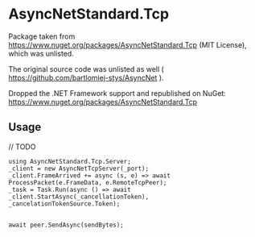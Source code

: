 # AsyncNetStandard.Tcp

Package taken from https://www.nuget.org/packages/AsyncNetStandard.Tcp (MIT License), which was unlisted.

The original source code was unlisted as well ( https://github.com/bartlomiej-stys/AsyncNet ).

Dropped the .NET Framework support and republished on NuGet: https://www.nuget.org/packages/AsyncNetStandard.Tcp

## Usage
// TODO

```
using AsyncNetStandard.Tcp.Server;
_client = new AsyncNetTcpServer(_port);
_client.FrameArrived += async (s, e) => await ProcessPacket(e.FrameData, e.RemoteTcpPeer);
_task = Task.Run(async () => await _client.StartAsync(_cancellationToken), _cancelationTokenSource.Token);


await peer.SendAsync(sendBytes);
```